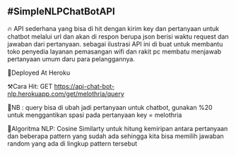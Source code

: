 <h2>#SimpleNLPChatBotAPI</h2>

🔥 API sederhana yang bisa di hit dengan kirim key dan pertanyaan untuk chatbot melalui url dan akan di respon berupa json berisi waktu request dan jawaban dari pertanyaan. sebagai ilustrasi API ini di buat untuk membantu toko penyedia layanan pemasangan wifi dan rakit pc membatu menjawab pertanyaan umum daru para pelanggannya.

🦸Deployed At Heroku

⚒️Cara Hit:
GET https://api-chat-bot-nlp.herokuapp.com/get/melothria/query

📝NB :
query bisa di ubah jadi pertanyaan untuk chatbot, gunakan %20 untuk menggantikan spasi pada pertanyaan
key = melothria

🧠Algoritma NLP: 
Cosine Similarty untuk hitung kemiripan antara pertanyaan dan beberapa pattern yang sudah ada sehingga kita bisa memilih jawaban random yang ada di lingkup pattern tersebut

